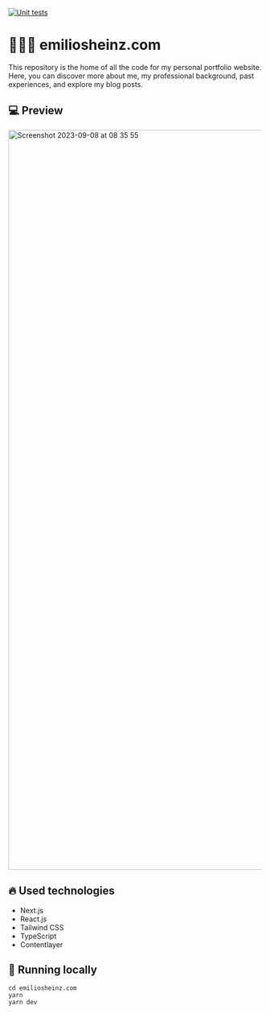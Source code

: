 [![Unit tests](https://github.com/emiliosheinz/emiliosheinz.com/actions/workflows/unit-test.yaml/badge.svg)](https://github.com/emiliosheinz/emiliosheinz.com/actions/workflows/unit-test.yaml)

# 🧙🏼‍♂️ emiliosheinz.com
This repository is the home of all the code for my personal portfolio website. Here, you can discover more about me, my professional background, past experiences, and explore my blog posts.

## :computer: Preview
<img width="1470" alt="Screenshot 2023-09-08 at 08 35 55" src="https://github.com/emiliosheinz/emiliosheinz.com/assets/103655828/c1d0a30f-b4d2-492f-a5c9-cceba21f5fcb">

## :fire: Used technologies
- Next.js
- React.js
- Tailwind CSS
- TypeScript
- Contentlayer

## :wrench: Running locally

```
cd emiliosheinz.com
yarn
yarn dev
```
